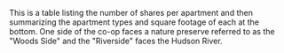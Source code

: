 This is a table listing the number of shares per apartment and then summarizing the apartment types and square footage of each at the bottom. One side of the co-op faces a nature preserve referred to as the "Woods Side" and the "Riverside" faces the Hudson River.
